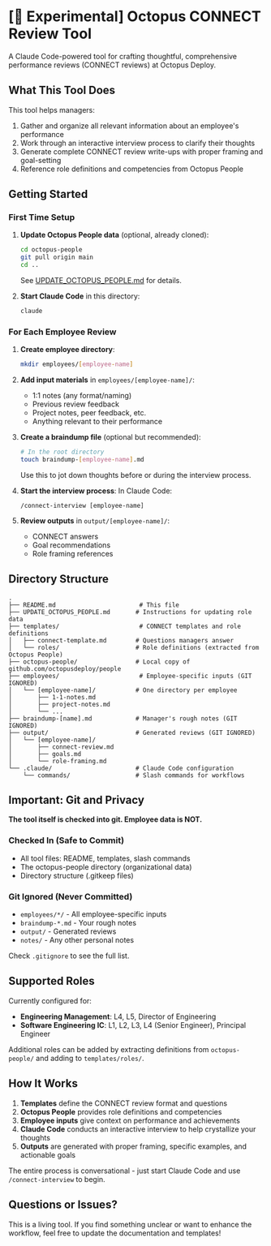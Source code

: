 # [🚧 Experimental] Octopus CONNECT Review Tool

A Claude Code-powered tool for crafting thoughtful, comprehensive performance reviews (CONNECT reviews) at Octopus Deploy.

## What This Tool Does

This tool helps managers:
1. Gather and organize all relevant information about an employee's performance
2. Work through an interactive interview process to clarify their thoughts
3. Generate complete CONNECT review write-ups with proper framing and goal-setting
4. Reference role definitions and competencies from Octopus People

## Getting Started

### First Time Setup

1. **Update Octopus People data** (optional, already cloned):
   ```bash
   cd octopus-people
   git pull origin main
   cd ..
   ```
   See [UPDATE_OCTOPUS_PEOPLE.md](UPDATE_OCTOPUS_PEOPLE.md) for details.

2. **Start Claude Code** in this directory:
   ```bash
   claude
   ```

### For Each Employee Review

1. **Create employee directory**:
   ```bash
   mkdir employees/[employee-name]
   ```

2. **Add input materials** in `employees/[employee-name]/`:
   - 1:1 notes (any format/naming)
   - Previous review feedback
   - Project notes, peer feedback, etc.
   - Anything relevant to their performance

3. **Create a braindump file** (optional but recommended):
   ```bash
   # In the root directory
   touch braindump-[employee-name].md
   ```
   Use this to jot down thoughts before or during the interview process.

4. **Start the interview process**:
   In Claude Code:
   ```
   /connect-interview [employee-name]
   ```

5. **Review outputs** in `output/[employee-name]/`:
   - CONNECT answers
   - Goal recommendations
   - Role framing references

## Directory Structure

```
.
├── README.md                       # This file
├── UPDATE_OCTOPUS_PEOPLE.md       # Instructions for updating role data
├── templates/                      # CONNECT templates and role definitions
│   ├── connect-template.md        # Questions managers answer
│   └── roles/                     # Role definitions (extracted from Octopus People)
├── octopus-people/                # Local copy of github.com/octopusdeploy/people
├── employees/                      # Employee-specific inputs (GIT IGNORED)
│   └── [employee-name]/           # One directory per employee
│       ├── 1-1-notes.md
│       ├── project-notes.md
│       └── ...
├── braindump-[name].md            # Manager's rough notes (GIT IGNORED)
├── output/                        # Generated reviews (GIT IGNORED)
│   └── [employee-name]/
│       ├── connect-review.md
│       ├── goals.md
│       └── role-framing.md
└── .claude/                       # Claude Code configuration
    └── commands/                  # Slash commands for workflows
```

## Important: Git and Privacy

**The tool itself is checked into git. Employee data is NOT.**

### Checked In (Safe to Commit)
- All tool files: README, templates, slash commands
- The octopus-people directory (organizational data)
- Directory structure (.gitkeep files)

### Git Ignored (Never Committed)
- `employees/*/` - All employee-specific inputs
- `braindump-*.md` - Your rough notes
- `output/` - Generated reviews
- `notes/` - Any other personal notes

Check `.gitignore` to see the full list.

## Supported Roles

Currently configured for:
- **Engineering Management**: L4, L5, Director of Engineering
- **Software Engineering IC**: L1, L2, L3, L4 (Senior Engineer), Principal Engineer

Additional roles can be added by extracting definitions from `octopus-people/` and adding to `templates/roles/`.

## How It Works

1. **Templates** define the CONNECT review format and questions
2. **Octopus People** provides role definitions and competencies
3. **Employee inputs** give context on performance and achievements
4. **Claude Code** conducts an interactive interview to help crystallize your thoughts
5. **Outputs** are generated with proper framing, specific examples, and actionable goals

The entire process is conversational - just start Claude Code and use `/connect-interview` to begin.

## Questions or Issues?

This is a living tool. If you find something unclear or want to enhance the workflow, feel free to update the documentation and templates!
